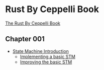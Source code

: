 # Rust By Ceppelli Book

[The Rust By Ceppelli Book](title-page.md)

## Chapter 001
- [State Machine Introduction](./ch001-00-stm-introduction.md)
  - [Implementing a basic STM](./ch001-01-implementing-a-basic-stm.md)
  - [Improving the basic STM](./ch001-02-improving-the-basic-stm.md)
